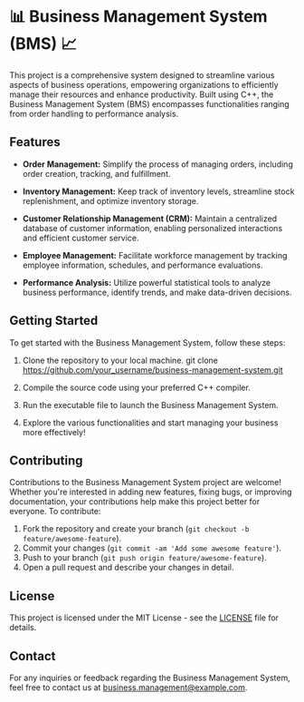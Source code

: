 # 📊 Business Management System (BMS) 📈

This project is a comprehensive system designed to streamline various aspects of business operations, empowering organizations to efficiently manage their resources and enhance productivity. Built using C++, the Business Management System (BMS) encompasses functionalities ranging from order handling to performance analysis.

## Features

- **Order Management:** Simplify the process of managing orders, including order creation, tracking, and fulfillment.

- **Inventory Management:** Keep track of inventory levels, streamline stock replenishment, and optimize inventory storage.

- **Customer Relationship Management (CRM):** Maintain a centralized database of customer information, enabling personalized interactions and efficient customer service.

- **Employee Management:** Facilitate workforce management by tracking employee information, schedules, and performance evaluations.

- **Performance Analysis:** Utilize powerful statistical tools to analyze business performance, identify trends, and make data-driven decisions.

## Getting Started

To get started with the Business Management System, follow these steps:

1. Clone the repository to your local machine.
git clone https://github.com/your_username/business-management-system.git

3. Compile the source code using your preferred C++ compiler.

3. Run the executable file to launch the Business Management System.

4. Explore the various functionalities and start managing your business more effectively!

## Contributing

Contributions to the Business Management System project are welcome! Whether you're interested in adding new features, fixing bugs, or improving documentation, your contributions help make this project better for everyone. To contribute:

1. Fork the repository and create your branch (`git checkout -b feature/awesome-feature`).
2. Commit your changes (`git commit -am 'Add some awesome feature'`).
3. Push to your branch (`git push origin feature/awesome-feature`).
4. Open a pull request and describe your changes in detail.

## License

This project is licensed under the MIT License - see the [LICENSE](LICENSE) file for details.

## Contact

For any inquiries or feedback regarding the Business Management System, feel free to contact us at [business.management@example.com](mailto:business.management@example.com).
